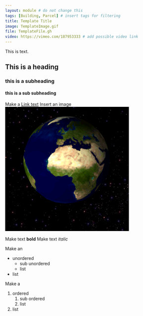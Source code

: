 ```yaml
---
layout: module # do not change this
tags: [Building, Parcel] # insert tags for filtering
title: Template Title
image: TemplateImage.gif
file: TemplateFile.gh
video: https://vimeo.com/187953333 # add possible video link
---
```


This is text.

## This is a heading
### this is a subheading
#### this is a sub subheading

Make a [Link text](https://www.wikipedia.org)
Insert an image ![Image description](./TemplateImage.gif)

Make text **bold**
Make text *italic*

Make an
- unordered
  - sub unordered
  - list
- list

Make a
1. ordered
   1. sub ordered
   2. list
2. list

